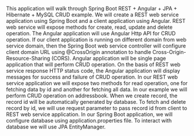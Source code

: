 This application will walk through Spring Boot REST + Angular + JPA + Hibernate + MySQL CRUD example. 
We will create a REST web service application using Spring Boot and a client application using Angular.
REST web service will expose methods for create, read, update and delete operation. The Angular application will use Angular Http API
for CRUD operation. If our client application is running on different domain from web service domain, then the Spring Boot web
service controller will configure client domain URL using @CrossOrigin annotation to handle Cross-Origin-Resource-Sharing (CORS).
Angular application will be single page application that will perform CRUD operation.
On the basis of REST web service response HTTP status code, the Angular application will display messages for
success and failure of CRUD operation. In our REST web service application we will expose two methods for read operation, 
one for fetching data by id and another for fetching all data. In our example we will perform CRUD operation on addressbook.
 When we create record, the record id will be automatically generated by database. To fetch and delete record by id, we will use 
 request parameter to pass record id from client to REST web service application. In our Spring Boot application, we will configure
  database using application.properties file. To interact with database we will use JPA EntityManager.
